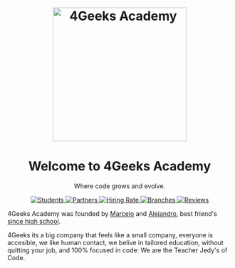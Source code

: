 <h1 align="center">
	<img
		width="300"
		alt="4Geeks Academy"
		src="https://github.com/4GeeksAcademy/About-4Geeks-Academy/blob/master/media/img/background_art.jpg?raw=true">
</h1>

<h1 align="center">Welcome to 4Geeks Academy</h1>

<p align="center">Where code grows and evolve.</p>

<p align="center">
  <a href="https://www.meetup.com/Angular-Medellin/members/">
    <img src="https://img.shields.io/badge/👫-+1134_students-1d2935.svg?style=flat" alt="Students">
  </a>
  <a href="#-contribuyentes-">
    <img src="https://img.shields.io/badge/👫-+353_partners-1d2935.svg?style=flat" alt="Partners">
  </a>
  <a href="http://yuxiglobal.com/">
    <img src="https://img.shields.io/badge/💼💰-91%25_hiring_rate-1d2935.svg?style=flat" alt="Hiring Rate">
  </a>
  <a href="https://twitter.com/jdjuan">
    <img src="https://img.shields.io/badge/🌎-worldwide-1d2935.svg?style=flat" alt="Branches">
  </a>
  <a href="./CODE_OF_CONDUCT.md">
    <img src="https://img.shields.io/badge/⭐️-5_star_reviews-1d2935.svg?style=flat" alt="Reviews">
  </a>

</p>

  
  
  

4Geeks Academy was founded by [Marcelo](https://www.linkedin.com/in/marcelo-ricigliano-32440379/) and [Alejandro](https://twitter.com/alesanchezr), best friend's [since high school](https://www.4geeksacademy.co/4geeks-academy-history/).

4Geeks its a big company that feels like a small company, everyone is accesible, we like human contact, we belive in tailored education, without quitting your job, and 100% focused in code: We are the Teacher Jedy's of Code.
